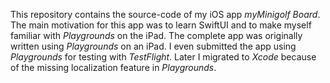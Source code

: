 This repository contains the source-code of my iOS app _myMinigolf Board_. The main motivation for this app
was to learn SwiftUI and to make myself familiar with _Playgrounds_ on the iPad. The complete app was originally
written using _Playgrounds_ on an iPad. I even submitted the app using _Playgrounds_ for testing with _TestFlight_.
Later I migrated to _Xcode_ because of the missing localization feature in _Playgrounds_.
